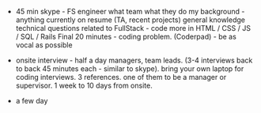 
- 45 min skype - FS engineer
what team
what they do
my background - anything currently on resume (TA, recent projects)
general knowledge technical questions related to FullStack - code more in HTML / CSS / JS / SQL / Rails
Final 20 minutes - coding problem. (Coderpad) - be as vocal as possible

- onsite interview - half a day
managers, team leads. (3-4 interviews back to back 45 minutes each - similar to skype).
bring your own laptop for coding interviews.
3 references. one of them to be a manager or supervisor. 1 week to 10 days from onsite.

- a few day